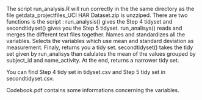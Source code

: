 The script run_analysis.R will run correctly in the the same directory as the file getdata_projectfiles_UCI HAR Dataset.zip is unzziped. There are two functions is the script : run_analysis() gives the Step 4 tidyset and secondtidyset() gives you the Step 5 tidyset.
run_analisys() reads and merges the different text files together. Names and standardizes all the variables. Selects the variables which use mean and standard deviation as measurement. Finaly, returns you a tidy set. secondtidyset() takes the tidy set given by run_analisys than calulates the mean of the values grouped by subject_id and name_activity. At the end, returns a narrower tidy set.

You can find Step 4 tidy set in tidyset.csv and Step 5 tidy set in secondtidyset.csv.

Codebook.pdf contains some informations concerning the variables.  

